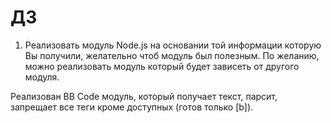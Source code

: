 # ДЗ
1. Реализовать модуль Node.js на основании той информации которую Вы получили, желательно чтоб модуль был полезным. По желанию, можно реализовать модуль который будет зависеть от другого модуля.

Реализован BB Code модуль, который получает текст, парсит, запрещает все теги кроме доступных (готов только [b]).